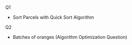 Q1
- Sort Parcels with Quick Sort Algorithm
  
Q2
- Batches of oranges (Algorithm Optimization Question)

